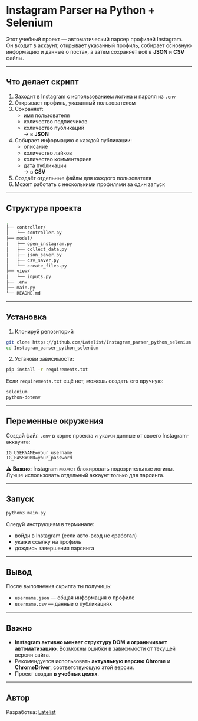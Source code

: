 # Instagram Parser на Python + Selenium

Этот учебный проект — автоматический парсер профилей Instagram.  
Он входит в аккаунт, открывает указанный профиль, собирает основную информацию и данные о постах, а затем сохраняет всё в **JSON** и **CSV** файлы.

---

## Что делает скрипт

1. Заходит в Instagram с использованием логина и пароля из `.env`  
2. Открывает профиль, указанный пользователем  
3. Сохраняет:
   - имя пользователя
   - количество подписчиков
   - количество публикаций  
   → в **JSON**
4. Собирает информацию о каждой публикации:
   - описание
   - количество лайков
   - количество комментариев
   - дата публикации  
   → в **CSV**
5. Создаёт отдельные файлы для каждого пользователя  
6. Может работать с несколькими профилями за один запуск

---

## Структура проекта

```bash
.
├── controller/
│   └── controller.py
├── model/
│   ├── open_instagram.py
│   ├── collect_data.py
│   ├── json_saver.py
│   ├── csv_saver.py
│   └── create_files.py
├── view/
│   └── inputs.py
├── .env
├── main.py
└── README.md
```

---

## Установка

1. Клонируй репозиторий

```bash
git clone https://github.com/Latelist/Instagram_parser_python_selenium.git
cd Instagram_parser_python_selenium
```

2. Установи зависимости:

```bash
pip install -r requirements.txt
```

Если `requirements.txt` ещё нет, можешь создать его вручную:

```txt
selenium
python-dotenv
```

---

## Переменные окружения

Создай файл `.env` в корне проекта и укажи данные от своего Instagram-аккаунта:

```
IG_USERNAME=your_username
IG_PASSWORD=your_password
```

⚠️ **Важно:** Instagram может блокировать подозрительные логины. Лучше использовать отдельный аккаунт только для парсинга.

---

## Запуск

```bash
python3 main.py
```

Следуй инструкциям в терминале:
- войди в Instagram (если авто-вход не сработал)
- укажи ссылку на профиль
- дождись завершения парсинга

---

## Вывод

После выполнения скрипта ты получишь:
- `username.json` — общая информация о профиле
- `username.csv` — данные о публикациях

---

## Важно

- **Instagram активно меняет структуру DOM и ограничивает автоматизацию**. Возможны ошибки в зависимости от текущей версии сайта.
- Рекомендуется использовать **актуальную версию Chrome** и **ChromeDriver**, соответствующую этой версии.
- Проект создан **в учебных целях**.

---

## Автор

Разработка: [Latelist](https://github.com/Latelist)  

